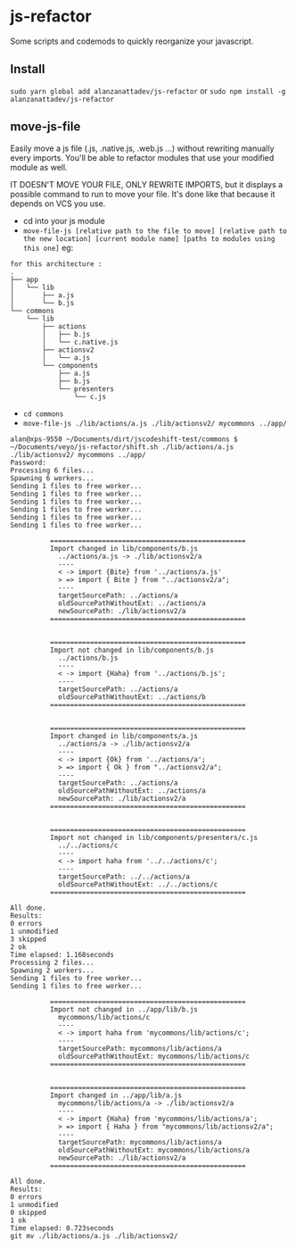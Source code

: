 # js-refactor

Some scripts and codemods to quickly reorganize your javascript.

## Install

```sudo yarn global add alanzanattadev/js-refactor```
or
```sudo npm install -g alanzanattadev/js-refactor```

## move-js-file

Easily move a js file (.js, .native.js, .web.js ...) without rewriting manually every imports.
You'll be able to refactor modules that use your modified module as well.

IT DOESN'T MOVE YOUR FILE, ONLY REWRITE IMPORTS, but it displays a possible command to run to move your file. It's done like that because it depends on VCS you use.

- cd into your js module
- ```move-file-js [relative path to the file to move] [relative path to the new location] [current module name] [paths to modules using this one]```
eg:
```
for this architecture :
.
├── app
│   └── lib
│       ├── a.js
│       └── b.js
└── commons
    └── lib
        ├── actions
        │   ├── b.js
        │   └── c.native.js
        ├── actionsv2
        │   └── a.js
        └── components
            ├── a.js
            ├── b.js
            └── presenters
                └── c.js
```
- ```cd commons```
- ```move-file-js ./lib/actions/a.js ./lib/actionsv2/ mycommons ../app/```


```
alan@xps-9550 ~/Documents/dirt/jscodeshift-test/commons $ ~/Documents/veyo/js-refactor/shift.sh ./lib/actions/a.js ./lib/actionsv2/ mycommons ../app/
Password:
Processing 6 files...
Spawning 6 workers...
Sending 1 files to free worker...
Sending 1 files to free worker...
Sending 1 files to free worker...
Sending 1 files to free worker...
Sending 1 files to free worker...
Sending 1 files to free worker...

          =================================================
          Import changed in lib/components/b.js
            ../actions/a.js -> ./lib/actionsv2/a
            ----
            < -> import {Bite} from '../actions/a.js'
            > => import { Bite } from "../actionsv2/a";
            ----
            targetSourcePath: ../actions/a
            oldSourcePathWithoutExt: ../actions/a
            newSourcePath: ./lib/actionsv2/a
          =================================================


          =================================================
          Import not changed in lib/components/b.js
            ../actions/b.js
            ----
            < -> import {Haha} from '../actions/b.js';
            ----
            targetSourcePath: ../actions/a
            oldSourcePathWithoutExt: ../actions/b
          =================================================


          =================================================
          Import changed in lib/components/a.js
            ../actions/a -> ./lib/actionsv2/a
            ----
            < -> import {Ok} from '../actions/a';
            > => import { Ok } from "../actionsv2/a";
            ----
            targetSourcePath: ../actions/a
            oldSourcePathWithoutExt: ../actions/a
            newSourcePath: ./lib/actionsv2/a
          =================================================


          =================================================
          Import not changed in lib/components/presenters/c.js
            ../../actions/c
            ----
            < -> import haha from '../../actions/c';
            ----
            targetSourcePath: ../../actions/a
            oldSourcePathWithoutExt: ../../actions/c
          =================================================

All done.
Results:
0 errors
1 unmodified
3 skipped
2 ok
Time elapsed: 1.168seconds
Processing 2 files...
Spawning 2 workers...
Sending 1 files to free worker...
Sending 1 files to free worker...

          =================================================
          Import not changed in ../app/lib/b.js
            mycommons/lib/actions/c
            ----
            < -> import haha from 'mycommons/lib/actions/c';
            ----
            targetSourcePath: mycommons/lib/actions/a
            oldSourcePathWithoutExt: mycommons/lib/actions/c
          =================================================


          =================================================
          Import changed in ../app/lib/a.js
            mycommons/lib/actions/a -> ./lib/actionsv2/a
            ----
            < -> import {Haha} from 'mycommons/lib/actions/a';
            > => import { Haha } from "mycommons/lib/actionsv2/a";
            ----
            targetSourcePath: mycommons/lib/actions/a
            oldSourcePathWithoutExt: mycommons/lib/actions/a
            newSourcePath: ./lib/actionsv2/a
          =================================================

All done.
Results:
0 errors
1 unmodified
0 skipped
1 ok
Time elapsed: 0.723seconds
git mv ./lib/actions/a.js ./lib/actionsv2/
```
